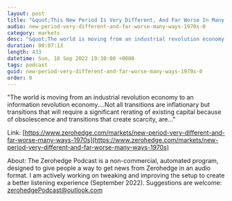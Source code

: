 ```yaml
---
layout: post
title: "&quot;This New Period Is Very Different, And Far Worse In Many Ways Than The 1970s&quot;"
audio: new-period-very-different-and-far-worse-many-ways-1970s-0
category: markets
desc: "&quot;The world is moving from an industrial revolution economy to an information revolution economy....Not all transitions are inflationary but transitions that will require a significant rerating of existing capital because of obsolescence and transitions that create scarcity, are...&quot;"
duration: 00:07:13
length: 433
datetime: Sun, 18 Sep 2022 19:30:00 +0000
tags: podcast
guid: new-period-very-different-and-far-worse-many-ways-1970s-0
order: 0
---
```

&quot;The world is moving from an industrial revolution economy to an information revolution economy....Not all transitions are inflationary but transitions that will require a significant rerating of existing capital because of obsolescence and transitions that create scarcity, are...&quot;

Link: [https://www.zerohedge.com/markets/new-period-very-different-and-far-worse-many-ways-1970s](https://www.zerohedge.com/markets/new-period-very-different-and-far-worse-many-ways-1970s)

About: The Zerohedge Podcast is a non-commercial, automated program, designed to give people a way to get news from Zerohedge in an audio format.  I am actively working on tweaking and improving the setup to create a better listening experience (September 2022).  Suggestions are welcome: [zerohedgePodcast@outlook.com](mailto:zerohedgePodcast@outlook.com)